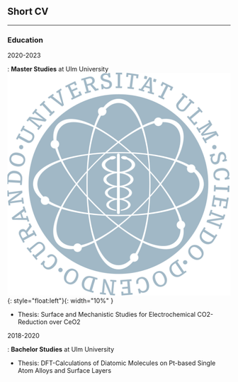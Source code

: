 ## Short CV

-------------------

### Education

2020-2023 

: **Master Studies** at Ulm University                                       ![image](UlmUniversity.png){: style="float:left"}{: width="10%" }                  

  * Thesis: Surface and Mechanistic Studies for Electrochemical CO2-Reduction over CeO2 


2018-2020

: **Bachelor Studies** at Ulm University 

  * Thesis: DFT-Calculations of Diatomic Molecules on Pt-based Single Atom Alloys and Surface Layers
